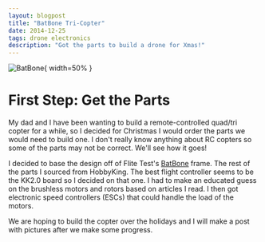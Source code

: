 ```yaml
---
layout: blogpost
title: "BatBone Tri-Copter"
date: 2014-12-25
tags: drone electronics
description: "Got the parts to build a drone for Xmas!"
---
```


![BatBone](https://s3.amazonaws.com/assets.flitetest.com/article_images/full/bat-bone-1-jpg_1371693745.jpg){ width=50% }

# First Step: Get the Parts

My dad and I have been wanting to build a remote-controlled quad/tri copter for a while, so I decided for Christmas I would order the parts we would need to build one. I don't really know anything about RC copters so some of the parts may not be correct. We'll see how it goes!

I decided to base the design off of Flite Test's [BatBone](https://www.flitetest.com/articles/bat-bone "Flite Test BatBone") frame. The rest of the parts I sourced from HobbyKing. The best flight controller seems to be the KK2.0 board so I decided on that one. I had to make an educated guess on the brushless motors and rotors based on articles I read. I then got electronic speed controllers (ESCs) that could handle the load of the motors.

We are hoping to build the copter over the holidays and I will make a post with pictures after we make some progress.
